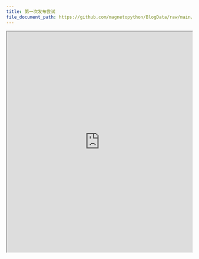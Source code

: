 ```yaml
---
title: 第一次发布尝试
file_document_path: https://github.com/magnetopython/BlogData/raw/main/The_Graph_Neural_Network_Model.pdf
---
```




<iframe src="https://docs.google.com/viewer?url=https://github.com/magnetopython/BlogData/raw/main/The_Graph_Neural_Network_Model.pdf&embedded=true" width="100%" height="600px"></iframe>



